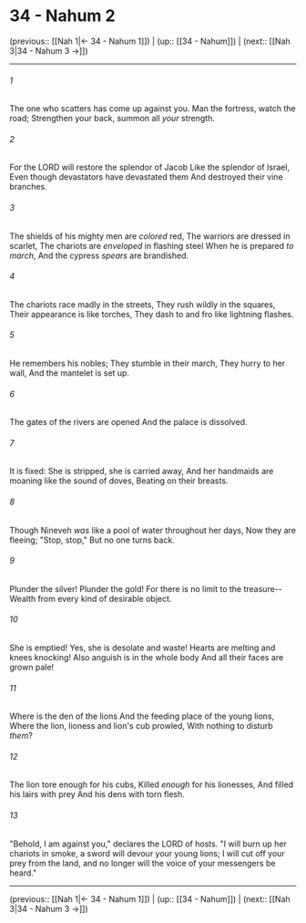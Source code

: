 # 34 - Nahum 2

(previous:: [[Nah 1|← 34 - Nahum 1]]) | (up:: [[34 - Nahum]]) | (next:: [[Nah 3|34 - Nahum 3 →]])

***


###### 1 
The one who scatters has come up against you. Man the fortress, watch the road; Strengthen your back, summon all _your_ strength. 

###### 2 
For the LORD will restore the splendor of Jacob Like the splendor of Israel, Even though devastators have devastated them And destroyed their vine branches. 

###### 3 
The shields of his mighty men are _colored_ red, The warriors are dressed in scarlet, The chariots are _enveloped_ in flashing steel When he is prepared _to march_, And the cypress _spears_ are brandished. 

###### 4 
The chariots race madly in the streets, They rush wildly in the squares, Their appearance is like torches, They dash to and fro like lightning flashes. 

###### 5 
He remembers his nobles; They stumble in their march, They hurry to her wall, And the mantelet is set up. 

###### 6 
The gates of the rivers are opened And the palace is dissolved. 

###### 7 
It is fixed: She is stripped, she is carried away, And her handmaids are moaning like the sound of doves, Beating on their breasts. 

###### 8 
Though Nineveh _was_ like a pool of water throughout her days, Now they are fleeing; "Stop, stop," But no one turns back. 

###### 9 
Plunder the silver! Plunder the gold! For there is no limit to the treasure-- Wealth from every kind of desirable object. 

###### 10 
She is emptied! Yes, she is desolate and waste! Hearts are melting and knees knocking! Also anguish is in the whole body And all their faces are grown pale! 

###### 11 
Where is the den of the lions And the feeding place of the young lions, Where the lion, lioness and lion's cub prowled, With nothing to disturb _them_? 

###### 12 
The lion tore enough for his cubs, Killed _enough_ for his lionesses, And filled his lairs with prey And his dens with torn flesh. 

###### 13 
"Behold, I am against you," declares the LORD of hosts. "I will burn up her chariots in smoke, a sword will devour your young lions; I will cut off your prey from the land, and no longer will the voice of your messengers be heard."

***

(previous:: [[Nah 1|← 34 - Nahum 1]]) | (up:: [[34 - Nahum]]) | (next:: [[Nah 3|34 - Nahum 3 →]])
